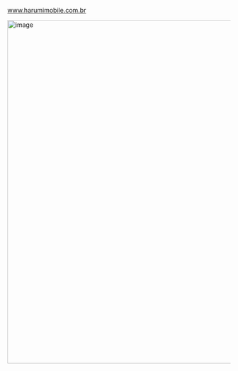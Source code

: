 www.harumimobile.com.br

<img width="1329" height="776" alt="image" src="https://github.com/user-attachments/assets/dda9d80e-2a6e-44dd-844d-da62f7cfdec0" />
